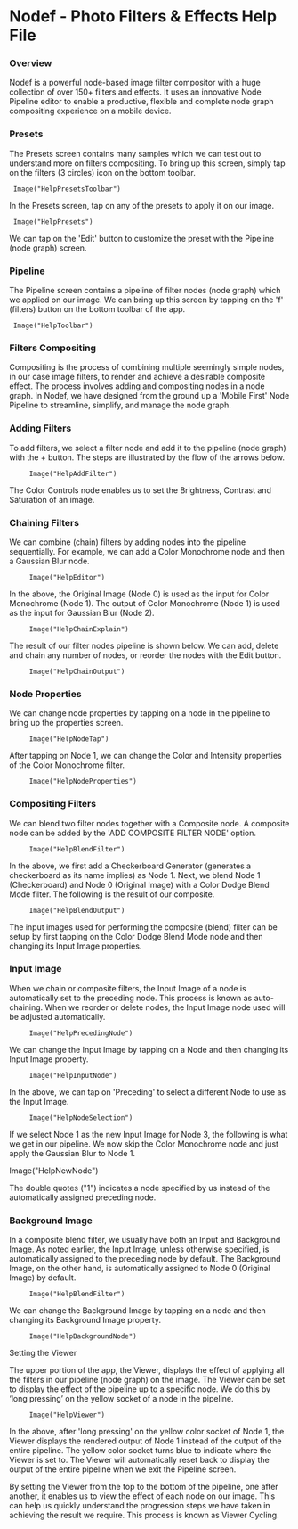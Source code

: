 # Nodef - Photo Filters & Effects Help File

### Overview
 
Nodef is a powerful node-based image filter compositor with a huge collection of over 150+ filters and effects. It uses an innovative Node Pipeline editor to enable a productive, flexible and complete node graph compositing experience on a mobile device.
 
### Presets
 
 The Presets screen contains many samples which we can test out to understand more on filters compositing. To bring up this screen, simply tap on the filters (3 circles) icon on the bottom toolbar.
     
     Image("HelpPresetsToolbar")
 
In the Presets screen, tap on any of the presets to apply it on our image.

     Image("HelpPresets")
                     
We can tap on the 'Edit' button to customize the preset with the Pipeline (node graph) screen.
 
### Pipeline
 
The Pipeline screen contains a pipeline of filter nodes (node graph) which we applied on our image. We can bring up this screen by tapping on the 'f' (filters) button on the bottom toolbar of the app.
 
     Image("HelpToolbar")

### Filters Compositing
 
 Compositing is the process of combining multiple seemingly simple nodes, in our case image filters, to render and achieve a desirable composite effect. The process involves adding and compositing nodes in a node graph. In Nodef, we have designed from the ground up a 'Mobile First' Node Pipeline to streamline, simplify, and manage the node graph.
 
### Adding Filters
 
 To add filters, we select a filter node and add it to the pipeline (node graph) with the + button. The steps are illustrated by the flow of the arrows below.

         Image("HelpAddFilter")

 The Color Controls node enables us to set the Brightness, Contrast and Saturation of an image.
 
### Chaining Filters
 
 We can combine (chain) filters by adding nodes into the pipeline sequentially. For example, we can add a Color Monochrome node and then a Gaussian Blur node.
 
         Image("HelpEditor")
         
 In the above, the Original Image (Node 0) is used as the input for Color Monochrome (Node 1). The output of Color Monochrome (Node 1) is used as the input for Gaussian Blur (Node 2).

         Image("HelpChainExplain")

The result of our filter nodes pipeline is shown below. We can add, delete and chain any number of nodes, or reorder the nodes with the Edit button.

         Image("HelpChainOutput")

### Node Properties
 
We can change node properties by tapping on a node in the pipeline to bring up the properties screen.
 
         Image("HelpNodeTap")
 
 After tapping on Node 1, we can change the Color and Intensity properties of the Color Monochrome filter.
 
         Image("HelpNodeProperties")
 
### Compositing Filters
 
 We can blend two filter nodes together with a Composite node. A composite node can be added by the 'ADD COMPOSITE FILTER NODE' option.
 
         Image("HelpBlendFilter")

 In the above, we first add a Checkerboard Generator (generates a checkerboard as its name implies) as Node 1. Next, we blend Node 1 (Checkerboard) and Node 0 (Original Image) with a Color Dodge Blend Mode filter. The following is the result of our composite.
 
         Image("HelpBlendOutput")

 The input images used for performing the composite (blend) filter can be setup by first tapping on the Color Dodge Blend Mode node and then changing its Input Image properties.
 
### Input Image
 
 When we chain or composite filters, the Input Image of a node is automatically set to the preceding node. This process is known as auto-chaining. When we reorder or delete nodes, the  Input Image node used will be adjusted automatically.
 
         Image("HelpPrecedingNode")

 We can change the Input Image by tapping on a Node and then changing its Input Image property.
 
         Image("HelpInputNode")

 In the above, we can tap on 'Preceding' to select a different Node to use as the Input Image.
 
         Image("HelpNodeSelection")

If we select Node 1 as the new Input Image for Node 3, the following is what we get in our pipeline. We now skip the Color Monochrome node and just apply the Gaussian Blur to Node 1.
 
 Image("HelpNewNode")
 
 The double quotes (\"1\") indicates a node specified by us instead of the automatically assigned preceding node.

### Background Image
 
In a composite blend filter, we usually have both an Input and Background Image. As noted earlier, the Input Image, unless otherwise specified, is automatically assigned to the preceding node by default. The Background Image, on the other hand, is automatically assigned to Node 0 (Original Image) by default.
 
         Image("HelpBlendFilter")

 We can change the Background Image by tapping on a node and then changing its Background Image property.
 
         Image("HelpBackgroundNode")
          
Setting the Viewer
 
 The upper portion of the app, the Viewer, displays the effect of applying all the filters in our pipeline (node graph) on the image. The Viewer can be set to display the effect of the pipeline up to a specific node. We do this by ‘long pressing’ on the yellow socket of a node in the pipeline.
 
         Image("HelpViewer")
 
In the above, after 'long pressing' on the yellow color socket of Node 1, the Viewer displays the rendered output of Node 1 instead of the output of the entire pipeline. The yellow color socket turns blue to indicate where the Viewer is set to. The Viewer will automatically reset back to display the output of the entire pipeline when we exit the Pipeline screen.

By setting the Viewer from the top to the bottom of the pipeline, one after another, it enables us to view the effect of each node on our image. This can help us quickly understand the progression steps we have taken in achieving the result we require. This process is known as Viewer Cycling.
 
